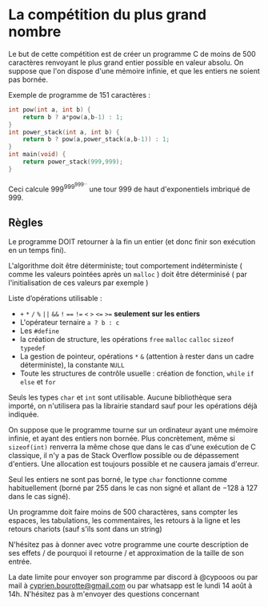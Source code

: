# La compétition du plus grand nombre

Le but de cette compétition est de créer un programme C de moins de 500 caractères renvoyant le plus grand entier possible en valeur absolu. On suppose que l'on dispose d'une mémoire infinie, et que les entiers ne soient pas bornée.

Exemple de programme de 151 caractères :
```c
int pow(int a, int b) {
	return b ? a*pow(a,b-1) : 1;
}
int power_stack(int a, int b) {
	return b ? pow(a,power_stack(a,b-1)) : 1;
}
int main(void) {
	return power_stack(999,999);
}
```
Ceci calcule $999^{999^{999^{...}}}$ une tour 999 de haut d'exponentiels imbriqué de $999$.

## Règles 
Le programme DOIT retourner à la fin un entier (et donc finir son exécution en un temps fini).

L'algorithme doit être déterministe; tout comportement indéterministe ( comme les valeurs pointées après un `malloc` ) doit être déterminisé ( par l'initialisation de ces valeurs par exemple )

Liste d’opérations utilisable : 
 - `+` `*` `/` `%` `||` `&&` `!` `==` `!=` `<` `>` `<=` `>=` **seulement sur les entiers**
 - L'opérateur ternaire `a ? b : c`
 - Les `#define`
 - la création de structure, les opérations `free` `malloc` `calloc` `sizeof` `typedef`
 - La gestion de pointeur, opérations `*` `&` (attention à rester dans un cadre déterministe), la constante `NULL`
 - Toute les structures de contrôle usuelle : création de fonction, `while` `if` `else` et `for`
 
Seuls les types `char` et `int` sont utilisable.
Aucune bibliothèque sera importé, on n'utilisera pas la librairie standard sauf pour les opérations déjà indiquée.

On suppose que le programme tourne sur un ordinateur ayant une mémoire infinie, et ayant des entiers non bornée. Plus concrètement, même si `sizeof(int)` renverra la même chose que dans le cas d'une exécution de C classique, il n'y a pas de Stack Overflow possible ou de dépassement d'entiers. Une allocation est toujours possible et ne causera jamais d'erreur.

Seul les entiers ne sont pas borné, le type `char` fonctionne comme habituellement (borné par $255$ dans le cas non signé et allant de $-128$ à $127$ dans le cas signé).

Un programme doit faire moins de 500 charactères, sans compter les espaces, les tabulations, les commentaires, les retours à la ligne et les retours chariots (sauf s'ils sont dans un string)

N'hésitez pas à donner avec votre programme une courte description de ses effets / de pourquoi il retourne / et approximation de la taille de son entrée.

La date limite pour envoyer son programme par discord à @cypooos ou par mail à cyprien.bourotte@gmail.com ou par whatsapp est le lundi 14 août à 14h.
N'hésitez pas à m'envoyer des questions concernant 
<!--stackedit_data:
eyJoaXN0b3J5IjpbLTM1NjI1MTk5LC01OTA3MzU3NDMsMTU4MT
EwNzIyN119
-->